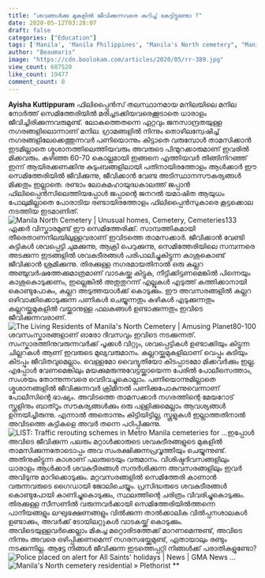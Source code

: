 ```yaml
---
title: "ശവങ്ങൾക്കു മുകളിൽ ജീവിക്കുന്നവരെ കുറിച്ച് കേട്ടിട്ടുണ്ടോ ?"
date: 2020-05-12T03:28:07
draft: false
categories: ["Education"]
tags: ['Manila', 'Manila Philippines', "Manila's North cemetery", "Manila's North cemetery residential", 'Philippines']
author: "Beaumaris"
image: "https://cdn.boolokam.com/articles/2020/05/rr-389.jpg"
view_count: 687520
like_count: 19477
comment_count: 0
---
```


[](https://wordpress-972788-3403151.cloudwaysapps.com/ayisha-kuttippuram-post-about-manilas-north-cemetery-residential/273181/rr-408)**Ayisha Kuttippuram** ഫിലിപ്പൈൻസ് തലസ്ഥാനമായ മനിലയിലെ മനില നോർത്ത് സെമിത്തേരിയിൽ മരിച്ചടക്കിയവരെക്കൂടാതെ ധാരാളം ജീവിച്ചിരിക്കുന്നവരുമുണ്ട്. ലോകത്തെതന്നെ ഏറ്റവും ജനസാന്ദ്രതയുള്ള നഗരങ്ങളിലൊന്നാണ് മനില. ഗ്രാമങ്ങളിൽ നിന്നും തൊഴിലന്വേഷിച്ച് നഗരങ്ങളിലേക്കെത്തുന്നവർ പണിയൊന്നും കിട്ടാതെ വരുമ്പോൾ താമസിക്കാൻ ഇടമില്ലാതെ ശ്മശാനത്തിലെത്തിയവരും അവരുടെ പിന്മുറക്കാരുമാണ് ഇവരിൽ മിക്കവരും. കഴിഞ്ഞ 60-70 കൊല്ലമായി ഇങ്ങനെ എത്തിയവർ തിങ്ങിനിറഞ്ഞ് ഇന്ന് ആയിരക്കണക്കിനു കുടുംബങ്ങളിലായി പതിനായിരത്തോളം ആൾക്കാർ ഈ സെമിത്തേരിയിൽ ജീവിക്കുന്നു, ജീവിക്കാൻ വേണ്ട അടിസ്ഥാനസൗകര്യങ്ങൾ മിക്കതും ഇല്ലാതെ. രണ്ടാം ലോകമഹായുദ്ധകാലത്ത് ജപ്പാൻ ഫിലിപ്പൈൻസിലെത്തിയപ്പോൾ ജപ്പാന്റെ ജനറൽ യമാഷിത ആയുധം പോലുമില്ലാതെ പോരാടിയ രണ്ടായിരത്തോളം ഫിലിപ്പൈൻസുകാരെ കൂട്ടക്കൊല നടത്തിയ ഇടമാണിത്. ![Manila North Cemetery | Unusual homes, Cemetery, Cemeteries](https://i.pinimg.com/originals/92/b0/e1/92b0e1b9ae706981722f77fbd0a35e4e.jpg)133 ഏക്കർ വിസ്താരമുണ്ട് ഈ സെമിത്തേരിക്ക്. സാമ്പത്തികമായി തീരെതാണനിലയിലുള്ളവരാണ് ഇവിടത്തെ താമസക്കാർ. ജീവിക്കാൻ വേണ്ടി കുട്ടികൾ ശവപ്പെട്ടി ചുമക്കുന്നു, ആക്രി പെറുക്കുന്നു, സെമിത്തേരിയിലെ സമ്പന്നരെ അടക്കുന്ന ഇടങ്ങളിൽ ശവകുടീരങ്ങൾ പരിപാലിച്ചുകിട്ടുന്ന കാശുകൊണ്ട് ജീവിക്കാൻ ശ്രമിക്കുന്നു. തിരക്കുള്ള നഗരമായതിനാൽ ഒരു കല്ലറ അഞ്ചുവർഷത്തേക്കുമാത്രമാണ് വാടകയ്ക്കു കിട്ടുക, നീട്ടിക്കിട്ടണമെങ്കിൽ പിന്നെയും കാശുകൊടുക്കണം, ഇല്ലെങ്കിൽ അതുതുറന്ന് എല്ലുകൾ എടുത്ത് കത്തിക്കാനായി കൊണ്ടുപോകും, കല്ലറ അടുത്തയാൾക്ക് കൊടുക്കും. ഈ അവസരങ്ങളിൽ കല്ലറ ഒഴിവാക്കിക്കൊടുക്കുന്ന പണികൾ ചെയ്യുന്നതും കുഴികൾ എടുക്കുന്നതും കല്ലറയ്ക്കുമുകളിൽ വയ്ക്കാനുള്ള ഫലകങ്ങൾ ഉണ്ടാക്കുന്നതും ഇവിടെ ജീവിക്കുന്നവരാണ്. ![The Living Residents of Manila's North Cemetery | Amusing Planet](https://lh5.ggpht.com/-SsDcH7cWBgI/UYH-3QFKYjI/AAAAAAAAn_s/OXDG8M8toC8/manila-cemetery-1%25255B9%25255D.jpg?imgmax=800)80-100 ശവസംസ്കാരങ്ങളാണ് ഓരോ ദിവസവും ഇവിടെ നടക്കുന്നത്. സംസ്കാരത്തിനുവരുന്നവർക്ക് പൂക്കൾ വിറ്റും, ശവപ്പെട്ടികൾ ഉണ്ടാക്കിയും കിട്ടുന്ന ചില്ലറകൾ ആണ് ഇവരുടെ മുഖ്യവരുമാനം. കല്ലറയ്ക്കുമുകളിലാണ് വെപ്പും കുടിയും കിടപ്പും ജീവിതവുമെല്ലാം. വെള്ളമോ വൈദ്യുതിയോ കിടപ്പാടമോ മിക്കവർക്കും ഇല്ല. എപ്പോൾ വേണമെങ്കിലും മയക്കുമരുന്നുവേട്ടയ്ക്കായെന്ന പേരിൽ പോലീസെത്താം, സംശയം തോന്നുന്നവരെ വെടിവച്ചുകൊല്ലാം. പണിയൊന്നുമില്ലാതെ ശ്മശാനങ്ങളിൽ ജീവിക്കുന്നവർ ക്രിമിനൽ പണിക്കുപോകുന്നുവെന്നാണ് പോലീസിന്റെ ഭാഷ്യം. അവിടത്തെ താമസക്കാർ നഗരത്തിന്റെ മേയറോട് സ്കൂളിനും ബാത്റൂം സൗകര്യങ്ങൾക്കും ഒരു പള്ളിക്കുമെല്ലാം ആവശ്യങ്ങൾ ഉന്നയിച്ചിരുന്നു. എന്നാൽ അതൊന്നും കിട്ടിയിട്ടില്ല, സ്കൂളുകൾ ഇല്ലാത്തതിനാൽ അവിടത്തെ കുട്ടികളെ അവർ തന്നെ പഠിപ്പിക്കുന്നു. ![LIST: Traffic rerouting schemes in Metro Manila cemeteries for ...](https://assets.rappler.com/08724E79A8794ADB88CD93D63C261B3B/img/46FB6321D8E64BA08682F0873D4589F5/undas-preps-manila-north-cemetery-october-29-2018-006.jpg)ഇപ്പോൾ അവിടെ ജീവിക്കുന്ന പലരും മറ്റാൾക്കാരുടെ ശവകുടീരങ്ങളുടെ മുകളിൽ താമസിക്കുന്നതോടൊപ്പം അവ സംരക്ഷിക്കുന്നപ്രവൃത്തിയും ചെയ്യുന്നുണ്ട്. അതിനുകിട്ടുന്ന കാശാണ് പലരുടെയും വരുമാനം. വിശിഷ്ടദിവസങ്ങളിലും ധാരാളം ആൾക്കാർ ശവകുടീരങ്ങൾ സന്ദർശിക്കുന്ന അവസരങ്ങളിലും ഇവർ അവിടുന്നു മാറിക്കൊടുക്കും. മറ്റവസരങ്ങളിൽ സെമിത്തേരി കാണാൻ വരുന്നവരുടെ ഗൈഡായി ജോലിചെയ്യും. പ്രസിദ്ധരുടെ ശവകുടീരങ്ങൾ കൊണ്ടുപോയി കാണിച്ചുകൊടുക്കും, സ്ഥലത്തിന്റെ ചരിത്രം വിവരിച്ചുകൊടുക്കും. തിരക്കുള്ള സീസണിൽ വരുന്നവർക്കായി സെമിത്തേരിയിൽത്തന്നെ പാനീയങ്ങളും ലഘുഭക്ഷണങ്ങളും വിൽക്കുന്ന താൽക്കാലിക വിൽപ്പനശാലകൾ ഉണ്ടാക്കും, അവർക്ക് ടോയിലറ്റുകൾ വാടകയ്ക്ക് കൊടുക്കും. അവിടെയുള്ളവർക്കെല്ലാം മികച്ച മറ്റൊരിടത്തേക്ക് മാറണമെന്നുണ്ട്, അവിടെ നിന്നും അവരെ ഒഴിപ്പിക്കണമെന്ന് നഗരസഭയ്ക്കുമുണ്ട്, ഏതായാലും രണ്ടും നടക്കുന്നില്ല. ആട്ടേ നിങ്ങൾ ജീവിക്കുന്ന ഇടത്തെപ്പറ്റി നിങ്ങൾക്ക് പരാതികളുണ്ടോ? ![Police placed on alert for All Saints' holidays | News | GMA News ...](https://www8.gmanews.tv/webpics/infotech/cemetery.jpg) ![Manila's North cemetery residential » Plethorist](https://www.plethorist.com/wp-content/uploads/2014/07/manila-cemetery3.jpg) **
